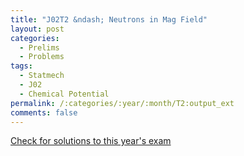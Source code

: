 ```yaml
---
title: "J02T2 &ndash; Neutrons in Mag Field"
layout: post
categories:
  - Prelims
  - Problems
tags:
  - Statmech
  - J02
  - Chemical Potential
permalink: /:categories/:year/:month/T2:output_ext
comments: false
---
```

<object data="2002J2T.pdf" type="application/pdf" width="100%" height="500"></object>
<div class="message"><a href='https://princetonprelim.com/prelim/8/'>Check for solutions to this year's exam</a></div>
